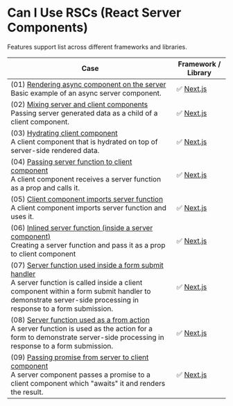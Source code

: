 # Can I Use RSCs (React Server Components)

Features support list across different frameworks and libraries.

| Case | Framework / Library |
| ---- | ---- |
| (01) [Rendering async component on the server](./cases/01)<br />Basic example of an async server component. | ✅ [Next.js](https://nextjs.org/) |
| (02) [Mixing server and client components](./cases/02)<br />Passing server generated data as a child of a client component. | ✅ [Next.js](https://nextjs.org/) |
| (03) [Hydrating client component](./cases/03)<br />A client component that is hydrated on top of server-side rendered data. | ✅ [Next.js](https://nextjs.org/) |
| (04) [Passing server function to client component](./cases/04)<br />A client component receives a server function as a prop and calls it. | ✅ [Next.js](https://nextjs.org/) |
| (05) [Client component imports server function](./cases/05)<br />A client component imports server function and uses it. | ✅ [Next.js](https://nextjs.org/) |
| (06) [Inlined server function (inside a server component)](./cases/06)<br />Creating a server function and pass it as a prop to client component | ✅ [Next.js](https://nextjs.org/) |
| (07) [Server function used inside a form submit handler](./cases/07)<br />A server function is called inside a client component within a form submit handler to demonstrate server-side processing in response to a form submission. | ✅ [Next.js](https://nextjs.org/) |
| (08) [Server function used as a from action](./cases/08)<br />A server function is used as the action for a form to demonstrate server-side processing in response to a form submission. | ✅ [Next.js](https://nextjs.org/) |
| (09) [Passing promise from server to client component](./cases/09)<br />A server component passes a promise to a client component which "awaits" it and renders the result. | ✅ [Next.js](https://nextjs.org/) |



